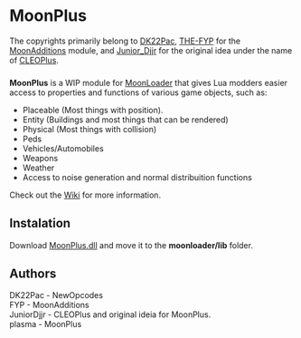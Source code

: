 # MoonPlus
The copyrights primarily belong to [DK22Pac](https://github.com/DK22Pac), [THE-FYP](https://github.com/THE-FYP) for the [MoonAdditions](https://github.com/THE-FYP/MoonAdditions) module, and [Junior_Djjr](https://github.com/JuniorDjjr) for the original idea under the name of [CLEOPlus](https://github.com/JuniorDjjr/CLEOPlus).
###
**MoonPlus** is a WIP module for [MoonLoader](http://blast.hk/moonloader/) that gives Lua modders easier access to properties and functions of various game objects, such as:
- Placeable (Most things with position).
- Entity (Buildings and most things that can be rendered)
- Physical (Most things with collision)
- Peds
- Vehicles/Automobiles
- Weapons
- Weather
- Access to noise generation and normal distribuition functions

Check out the [Wiki](https://github.com/plasmaXZ/MoonPlus/wiki) for more information.

## Instalation
Download [MoonPlus.dll](https://github.com/plasmaXZ/MoonPlus/releases) and move it to the **moonloader/lib** folder.

## Authors
DK22Pac - NewOpcodes<br>
FYP - MoonAdditions<br>
JuniorDjjr - CLEOPlus and original ideia for MoonPlus.<br>
plasma - MoonPlus<br>
